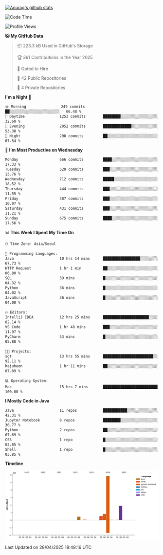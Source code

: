 [![Anurag's github stats](https://github-readme-stats.vercel.app/api?username=hajubal)](https://github.com/anuraghazra/github-readme-stats)

<!--START_SECTION:waka-->
![Code Time](http://img.shields.io/badge/Code%20Time-400%20hrs%2017%20mins-blue)

![Profile Views](http://img.shields.io/badge/Profile%20Views-5-blue)

**🐱 My GitHub Data** 

> 📦 223.3 kB Used in GitHub's Storage 
 > 
> 🏆 361 Contributions in the Year 2025
 > 
> 💼 Opted to Hire
 > 
> 📜 42 Public Repositories 
 > 
> 🔑 4 Private Repositories 
 > 
**I'm a Night 🦉** 

```text
🌞 Morning                249 commits         ██░░░░░░░░░░░░░░░░░░░░░░░   06.48 % 
🌆 Daytime                1253 commits        ████████░░░░░░░░░░░░░░░░░   32.60 % 
🌃 Evening                2052 commits        █████████████░░░░░░░░░░░░   53.38 % 
🌙 Night                  290 commits         ██░░░░░░░░░░░░░░░░░░░░░░░   07.54 % 
```
📅 **I'm Most Productive on Wednesday** 

```text
Monday                   666 commits         ████░░░░░░░░░░░░░░░░░░░░░   17.33 % 
Tuesday                  529 commits         ███░░░░░░░░░░░░░░░░░░░░░░   13.76 % 
Wednesday                712 commits         █████░░░░░░░░░░░░░░░░░░░░   18.52 % 
Thursday                 444 commits         ███░░░░░░░░░░░░░░░░░░░░░░   11.55 % 
Friday                   387 commits         ███░░░░░░░░░░░░░░░░░░░░░░   10.07 % 
Saturday                 431 commits         ███░░░░░░░░░░░░░░░░░░░░░░   11.21 % 
Sunday                   675 commits         ████░░░░░░░░░░░░░░░░░░░░░   17.56 % 
```


📊 **This Week I Spent My Time On** 

```text
🕑︎ Time Zone: Asia/Seoul

💬 Programming Languages: 
Java                     10 hrs 14 mins      █████████████████░░░░░░░░   67.73 % 
HTTP Request             1 hr 1 min          ██░░░░░░░░░░░░░░░░░░░░░░░   06.80 % 
SQL                      39 mins             █░░░░░░░░░░░░░░░░░░░░░░░░   04.32 % 
Python                   36 mins             █░░░░░░░░░░░░░░░░░░░░░░░░   04.02 % 
JavaScript               36 mins             █░░░░░░░░░░░░░░░░░░░░░░░░   04.00 % 

🔥 Editors: 
IntelliJ IDEA            12 hrs 25 mins      █████████████████████░░░░   82.14 % 
VS Code                  1 hr 48 mins        ███░░░░░░░░░░░░░░░░░░░░░░   11.97 % 
PyCharm                  53 mins             █░░░░░░░░░░░░░░░░░░░░░░░░   05.88 % 

🐱‍💻 Projects: 
sgt                      13 hrs 55 mins      ███████████████████████░░   92.11 % 
hajuheon                 1 hr 11 mins        ██░░░░░░░░░░░░░░░░░░░░░░░   07.89 % 

💻 Operating System: 
Mac                      15 hrs 7 mins       █████████████████████████   100.00 % 
```

**I Mostly Code in Java** 

```text
Java                     11 repos            ███████████░░░░░░░░░░░░░░   42.31 % 
Jupyter Notebook         8 repos             ████████░░░░░░░░░░░░░░░░░   30.77 % 
Python                   2 repos             ██░░░░░░░░░░░░░░░░░░░░░░░   07.69 % 
CSS                      1 repo              █░░░░░░░░░░░░░░░░░░░░░░░░   03.85 % 
Shell                    1 repo              █░░░░░░░░░░░░░░░░░░░░░░░░   03.85 % 
```



**Timeline**

![Lines of Code chart](https://raw.githubusercontent.com/hajubal/hajubal/main/assets/bar_graph.png)


 Last Updated on 28/04/2025 18:49:16 UTC
<!--END_SECTION:waka-->